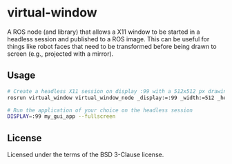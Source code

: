 # virtual-window

A ROS node (and library) that allows a X11 window to be started in a headless session and published to a ROS image. This can be useful for things like robot faces that need to be transformed before being drawn to screen (e.g., projected with a mirror).

## Usage

```sh
# Create a headless X11 session on display :99 with a 512x512 px drawing area (default depth of 24 bits)
rosrun virtual_window virtual_window_node _display:=:99 _width:=512 _height:=512

# Run the application of your choice on the headless session
DISPLAY=:99 my_gui_app --fullscreen
```

## License 

Licensed under the terms of the BSD 3-Clause license.